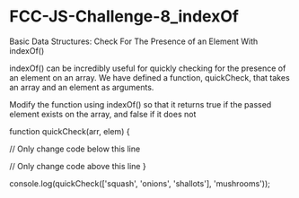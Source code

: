 # FCC-JS-Challenge-8_indexOf
Basic Data Structures: Check For The Presence of an Element With indexOf()

indexOf() can be incredibly useful for quickly checking for the presence of an element on an array. We have defined a function, quickCheck, that takes an array and an element as arguments.

Modify the function using indexOf() so that it returns true if the passed element exists on the array, and false if it does not

function quickCheck(arr, elem) {
  
  // Only change code below this line

  // Only change code above this line
}

console.log(quickCheck(['squash', 'onions', 'shallots'], 'mushrooms'));
